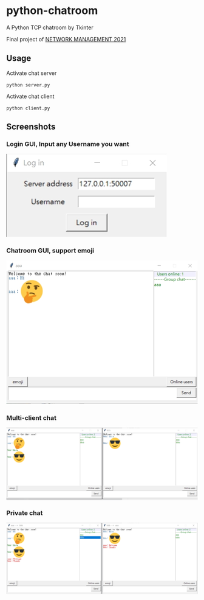 # python-chatroom
A Python TCP chatroom by Tkinter

Final project of [NETWORK MANAGEMENT 2021](http://class-qry.acad.ncku.edu.tw/syllabus/online_display.php?syear=0109&sem=2&co_no=R750600&class_code=)

## Usage

Activate chat server
```
python server.py
```

Activate chat client
```
python client.py
```


## Screenshots
### Login GUI, Input any Username you want
<img src="./images/login.jpg">


### Chatroom GUI, support emoji
<img src="./images/chatroom.jpg">

### Multi-client chat
<img src="./images/multi.jpg">



### Private chat
<img src="./images/private.jpg">




